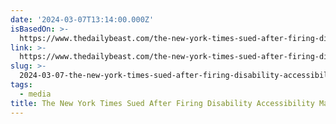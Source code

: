 ```yaml
---
date: '2024-03-07T13:14:00.000Z'
isBasedOn: >-
  https://www.thedailybeast.com/the-new-york-times-sued-after-firing-disability-accessibility-manager-chandra-carney-needing-brain-surgery
link: >-
  https://www.thedailybeast.com/the-new-york-times-sued-after-firing-disability-accessibility-manager-chandra-carney-needing-brain-surgery
slug: >-
  2024-03-07-the-new-york-times-sued-after-firing-disability-accessibility-manager-chand
tags:
  - media
title: The New York Times Sued After Firing Disability Accessibility Manager Chand
---
```


